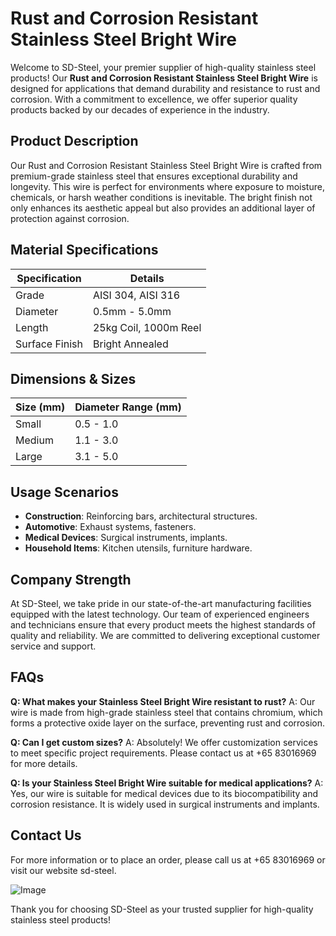 # Rust and Corrosion Resistant Stainless Steel Bright Wire

Welcome to SD-Steel, your premier supplier of high-quality stainless steel products! Our **Rust and Corrosion Resistant Stainless Steel Bright Wire** is designed for applications that demand durability and resistance to rust and corrosion. With a commitment to excellence, we offer superior quality products backed by our decades of experience in the industry.

## Product Description
Our Rust and Corrosion Resistant Stainless Steel Bright Wire is crafted from premium-grade stainless steel that ensures exceptional durability and longevity. This wire is perfect for environments where exposure to moisture, chemicals, or harsh weather conditions is inevitable. The bright finish not only enhances its aesthetic appeal but also provides an additional layer of protection against corrosion.

## Material Specifications
| Specification | Details |
|---------------|---------|
| Grade         | AISI 304, AISI 316 |
| Diameter      | 0.5mm - 5.0mm |
| Length        | 25kg Coil, 1000m Reel |
| Surface Finish| Bright Annealed |

## Dimensions & Sizes
| Size (mm) | Diameter Range (mm) |
|-----------|----------------------|
| Small     | 0.5 - 1.0            |
| Medium    | 1.1 - 3.0            |
| Large     | 3.1 - 5.0            |

## Usage Scenarios
- **Construction**: Reinforcing bars, architectural structures.
- **Automotive**: Exhaust systems, fasteners.
- **Medical Devices**: Surgical instruments, implants.
- **Household Items**: Kitchen utensils, furniture hardware.

## Company Strength
At SD-Steel, we take pride in our state-of-the-art manufacturing facilities equipped with the latest technology. Our team of experienced engineers and technicians ensure that every product meets the highest standards of quality and reliability. We are committed to delivering exceptional customer service and support.

## FAQs
**Q: What makes your Stainless Steel Bright Wire resistant to rust?**
A: Our wire is made from high-grade stainless steel that contains chromium, which forms a protective oxide layer on the surface, preventing rust and corrosion.

**Q: Can I get custom sizes?**
A: Absolutely! We offer customization services to meet specific project requirements. Please contact us at +65 83016969 for more details.

**Q: Is your Stainless Steel Bright Wire suitable for medical applications?**
A: Yes, our wire is suitable for medical devices due to its biocompatibility and corrosion resistance. It is widely used in surgical instruments and implants.

## Contact Us
For more information or to place an order, please call us at +65 83016969 or visit our website  sd-steel. 

![Image](https://github.com/user-attachments/assets/2567258e-e124-4816-932d-1809bd27ef0b)

Thank you for choosing SD-Steel as your trusted supplier for high-quality stainless steel products!